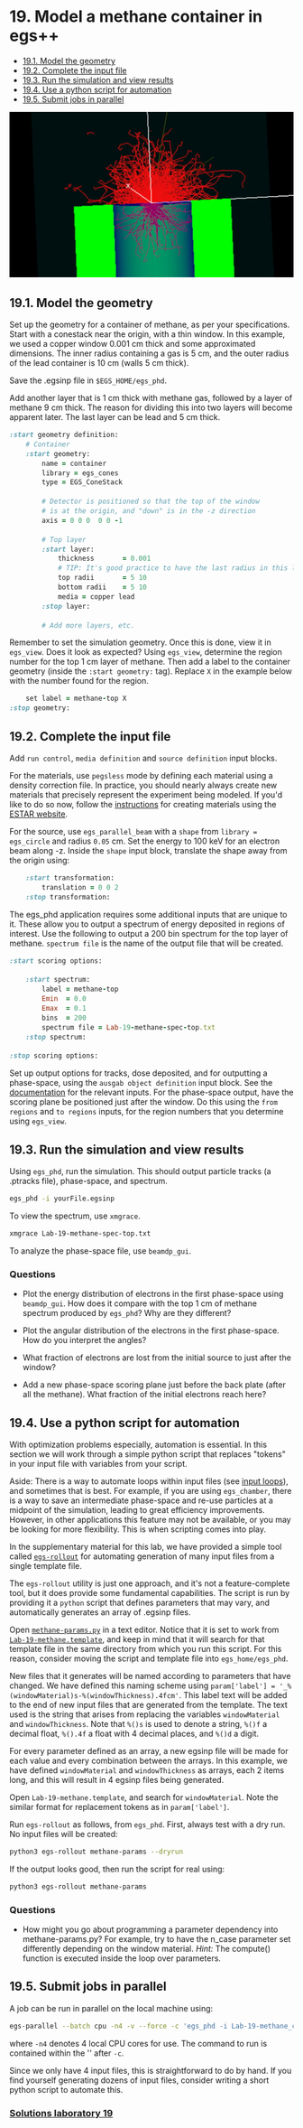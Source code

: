 <!-- # 1. -->
<!-- # 2. -->
<!-- # 3. -->
<!-- # 4. -->
<!-- # 5. -->
<!-- # 6. -->
<!-- # 7. -->
<!-- # 8. -->
<!-- # 9. -->
<!-- # 10. -->
<!-- # 11. -->
<!-- # 12. -->
<!-- # 13. -->
<!-- # 14. -->
<!-- # 15. -->
<!-- # 16. -->
<!-- # 17. -->
<!-- # 18. -->

# 19. Model a methane container in egs++ <!-- omit in toc -->

- [19.1. Model the geometry](#191-model-the-geometry)
- [19.2. Complete the input file](#192-complete-the-input-file)
- [19.3. Run the simulation and view results](#193-run-the-simulation-and-view-results)
- [19.4. Use a python script for automation](#194-use-a-python-script-for-automation)
- [19.5. Submit jobs in parallel](#195-submit-jobs-in-parallel)

![cover](assets/cover.jpg)

## 19.1. Model the geometry

Set up the geometry for a container of methane, as per your specifications. Start with a conestack near the origin, with a thin window. In this example, we used a copper window 0.001 cm thick and some approximated dimensions. The inner radius containing a gas is 5 cm, and the outer radius of the lead container is 10 cm (walls 5 cm thick).

Save the .egsinp file in `$EGS_HOME/egs_phd`.

Add another layer that is 1 cm thick with methane gas, followed by a layer of methane 9 cm thick. The reason for dividing this into two layers will become apparent later. The last layer can be lead and 5 cm thick.

```ruby
:start geometry definition:
    # Container
    :start geometry:
        name = container
        library = egs_cones
        type = EGS_ConeStack

        # Detector is positioned so that the top of the window
        # is at the origin, and "down" is in the -z direction
        axis = 0 0 0  0 0 -1

        # Top layer
        :start layer:
            thickness       = 0.001
            # TIP: It's good practice to have the last radius in this list constant for the whole conestack
            top radii       = 5 10
            bottom radii    = 5 10
            media = copper lead
        :stop layer:

        # Add more layers, etc.
```

Remember to set the simulation geometry. Once this is done, view it in `egs_view`. Does it look as expected? Using `egs_view`, determine the region number for the top 1 cm layer of methane. Then add a label to the container geometry (inside the `:start geometry:` tag). Replace `X` in the example below with the number found for the region.

```ruby
    set label = methane-top X
:stop geometry:
```

## 19.2. Complete the input file

Add `run control`, `media definition` and `source definition` input blocks.

For the materials, use `pegsless` mode by defining each material using a density correction file. In practice, you should nearly always create new materials that precisely represent the experiment being modeled. If you'd like to do so now, follow the [instructions](https://github.com/nrc-cnrc/EGSnrc/wiki/Generating-density-effect-correction-files-with-ESTAR) for creating materials using the [ESTAR website](https://physics.nist.gov/PhysRefData/Star/Text/ESTAR.html).

For the source, use `egs_parallel_beam` with a `shape` from `library = egs_circle` and radius `0.05` cm. Set the energy to 100 keV for an electron beam along -z. Inside the `shape` input block, translate the shape away from the origin using:

```ruby
    :start transformation:
        translation = 0 0 2
    :stop transformation:
```

The egs_phd application requires some additional inputs that are unique to it. These allow you to output a spectrum of energy deposited in regions of interest. Use the following to output a 200 bin spectrum for the top layer of methane. `spectrum file` is the name of the output file that will be created.

```ruby
:start scoring options:

    :start spectrum:
        label = methane-top
        Emin  = 0.0
        Emax  = 0.1
        bins  = 200
        spectrum file = Lab-19-methane-spec-top.txt
    :stop spectrum:

:stop scoring options:
```

Set up output options for tracks, dose deposited, and for outputting a phase-space, using the `ausgab object definition` input block. See the [documentation](https://nrc-cnrc.github.io/EGSnrc/doc/pirs898/group__AusgabObjects.html) for the relevant inputs. For the phase-space output, have the scoring plane be positioned just after the window. Do this using the `from regions` and `to regions` inputs, for the region numbers that you determine using `egs_view`.

## 19.3. Run the simulation and view results

Using `egs_phd`, run the simulation. This should output particle tracks (a .ptracks file), phase-space, and spectrum.

```bash
egs_phd -i yourFile.egsinp
```

To view the spectrum, use `xmgrace`.
```bash
xmgrace Lab-19-methane-spec-top.txt
```

To analyze the phase-space file, use `beamdp_gui`.

### Questions

- Plot the energy distribution of electrons in the first phase-space using `beamdp_gui`. How does it compare with the top 1 cm of methane spectrum produced by `egs_phd`? Why are they different?

- Plot the angular distribution of the electrons in the first phase-space. How do you interpret the angles?

- What fraction of electrons are lost from the initial source to just after the window?

- Add a new phase-space scoring plane just before the back plate (after all the methane). What fraction of the initial electrons reach here?

## 19.4. Use a python script for automation

With optimization problems especially, automation is essential. In this section we will work through a simple python script that replaces "tokens" in your input file with variables from your script.

Aside: There is a way to automate loops within input files (see [input loops](https://nrc-cnrc.github.io/EGSnrc/doc/pirs898/common.html)), and sometimes that is best. For example, if you are using `egs_chamber`, there is a way to save an intermediate phase-space and re-use particles at a midpoint of the simulation, leading to great efficiency improvements. However, in other applications this feature may not be available, or you may be looking for more flexibility. This is when scripting comes into play.

In the supplementary material for this lab, we have provided a simple tool called [`egs-rollout`](./assets/egs-rollout) for automating generation of many input files from a single template file.

The `egs-rollout` utility is just one approach, and it's not a feature-complete tool, but it does provide some fundamental capabilities. The script is run by providing it a `python` script that defines parameters that may vary, and automatically generates an array of .egsinp files.

Open [`methane-params.py`](./assets/methane-params.py) in a text editor. Notice that it is set to work from [`Lab-19-methane.template`](./assets/Lab-19-methane.template), and keep in mind that it will search for that template file in the same directory from which you run this script. For this reason, consider moving the script and template file into `egs_home/egs_phd`.

New files that it generates will be named according to parameters that have changed. We have defined this naming scheme using `param['label'] = '_%(windowMaterial)s-%(windowThickness).4fcm'`. This label text will be added to the end of new input files that are generated from the template. The text used is the string that arises from replacing the variables `windowMaterial` and `windowThickness`. Note that `%()s` is used to denote a string, `%()f` a decimal float, `%().4f` a float with 4 decimal places, and `%()d` a digit.

For every parameter defined as an array, a new egsinp file will be made for each value and every combination between the arrays. In this example, we have defined `windowMaterial` and `windowThickness` as arrays, each 2 items long, and this will result in 4 egsinp files being generated.

Open `Lab-19-methane.template`, and search for `windowMaterial`. Note the similar format for replacement tokens as in `param['label']`.

Run `egs-rollout` as follows, from `egs_phd`. First, always test with a dry run. No input files will be created:
```bash
python3 egs-rollout methane-params --dryrun
```

If the output looks good, then run the script for real using:
```bash
python3 egs-rollout methane-params
```

### Questions

- How might you go about programming a parameter dependency into methane-params.py? For example, try to have the n_case parameter set differently depending on the window material. *Hint:* The compute() function is executed inside the loop over parameters.

## 19.5. Submit jobs in parallel

A job can be run in parallel on the local machine using:
```bash
egs-parallel --batch cpu -n4 -v --force -c 'egs_phd -i Lab-19-methane_copper-0.0010cm'
```
where `-n4` denotes 4 local CPU cores for use. The command to run is contained within the '' after `-c`.

Since we only have 4 input files, this is straightforward to do by hand. If you find yourself generating dozens of input files, consider writing a short python script to automate this.


### [Solutions laboratory 19](Lab-19-solutions.md)
